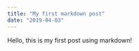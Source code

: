```yaml
---
title: "My first markdown post"
date: "2019-04-03"
---
```


Hello, this is my first post using markdown!
